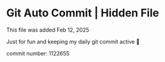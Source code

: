 # Git Auto Commit | Hidden File

This file was added Feb 12, 2025

Just for fun and keeping my daily git commit active 🤪

commit number: 1122655
